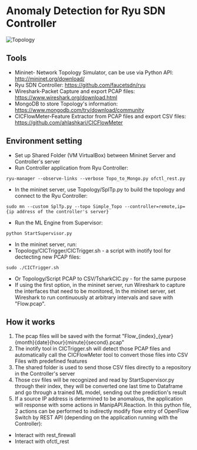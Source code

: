 # Anomaly Detection for Ryu SDN Controller

![Topology](https://user-images.githubusercontent.com/84791557/132374979-7656ab1b-baab-4ead-ba1f-72405f73b5a7.png)

## Tools
- Mininet- Network Topology Simulator, can be use via Python API: http://mininet.org/download/
- Ryu SDN Controller: https://github.com/faucetsdn/ryu
- Wireshark-Packet Capture and export PCAP files: https://www.wireshark.org/download.html
- MongoDB to store Topology's information: https://www.mongodb.com/try/download/community 
- CICFlowMeter-Feature Extractor from PCAP files and export CSV files: https://github.com/ahlashkari/CICFlowMeter

## Environment setting
- Set up Shared Folder (VM VirtualBox) between Mininet Server and Controller's server
- Run Controller application from Ryu Controller: 
```
ryu-manager --observe-links --verbose Topo_to_Mongo.py ofctl_rest.py
```
- In the mininet server, use Topology/SplTp.py to build the topology and connect to the Ryu Controller:
```
sudo mn --custom SplTp.py --topo Simple_Topo --controller=remote,ip={ip address of the controller's server}
```
- Run the ML Engine from Supervisor: 
```
python StartSupervisor.py
```
- In the mininet server, run:
 - Topology/CICTrigger/CICTrigger.sh - a script with inotify tool for dectecting new PCAP files:
```
sudo ./CICTrigger.sh
```
 - Or Topology/Script PCAP to CSV/TsharkCIC.py - for the same purpose
- If using the first option, in the mininet server, run Wireshark to capture the interfaces that need to be monitored, In the mininet server, set Wireshark to run continuously at arbitrary intervals and save with "Flow.pcap".

## How it works
1. The pcap files will be saved with the format "Flow_{index}_{year}{month}{date}{hour}{minute}{second}.pcap"
2. The inotify tool in CICTrigger.sh will detect those PCAP files and automatically call the CICFlowMeter tool to convert those files into CSV Files with predefined features
3. The shared folder is used to send those CSV files directly to a repository in the Controller's server
4. Those csv files will be recognized and read by StartSupervisor.py through their index, they will be converted one last time to Dataframe and go through a trained ML model, sending out the prediction's result
5. If a source IP address is determined to be anomalous, the application will response with some actions in ManipAPI.Reaction. In this python file, 2 actions can be performed to indirectly modify flow entry of OpenFlow Switch by REST API (depending on the application running with the Controller):
 - Interact with rest_firewall
 - Interact with ofctl_rest
